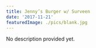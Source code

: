 ```yaml
---
title: Jenny’s Burger w/ Surveen
date: '2017-11-21'
featuredImage: ./pics/blank.jpg
---
```


No description provided yet.
